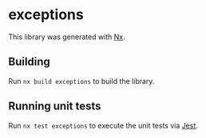 # exceptions

This library was generated with [Nx](https://nx.dev).



## Building

Run `nx build exceptions` to build the library.





## Running unit tests

Run `nx test exceptions` to execute the unit tests via [Jest](https://jestjs.io).


